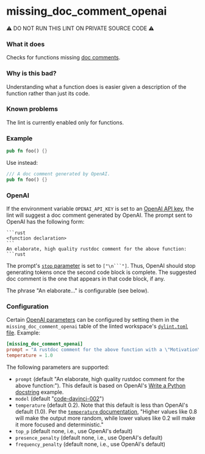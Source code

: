 # missing_doc_comment_openai

⚠️ DO NOT RUN THIS LINT ON PRIVATE SOURCE CODE ⚠️

### What it does

Checks for functions missing [doc comments].

### Why is this bad?

Understanding what a function does is easier given a description of the function rather than
just its code.

### Known problems

The lint is currently enabled only for functions.

### Example

```rust
pub fn foo() {}
```

Use instead:

```rust
/// A doc comment generated by OpenAI.
pub fn foo() {}
```

### OpenAI

If the environment variable `OPENAI_API_KEY` is set to an [OpenAI API key], the lint will
suggest a doc comment generated by OpenAI. The prompt sent to OpenAI has the following form:

````ignore
```rust
<function declaration>
```
An elaborate, high quality rustdoc comment for the above function:
```rust
````

The prompt's [`stop` parameter] is set to `["\n```"]`. Thus, OpenAI should stop generating tokens once the second code block is complete. The suggested doc comment is the one that appears in that code block, if any.

The phrase "An elaborate..." is configurable (see below).

### Configuration

Certain [OpenAI parameters] can be configured by setting them in the
`missing_doc_comment_openai` table of the linted workspace's [`dylint.toml` file]. Example:

```toml
[missing_doc_comment_openai]
prompt = "A rustdoc comment for the above function with a \"Motivation\" section:"
temperature = 1.0
```

The following parameters are supported:

- `prompt` (default "An elaborate, high quality rustdoc comment for the above function:").
  This default is based on OpenAI's [Write a Python docstring] example.
- `model` (default "[code-davinci-002]")
- `temperature` (default 0.2). Note that this default is less than OpenAI's default (1.0).
  Per the [`temperature` documentation], "Higher values like 0.8 will make the output more
  random, while lower values like 0.2 will make it more focused and deterministic."
- `top_p` (default none, i.e., use OpenAI's default)
- `presence_penalty` (default none, i.e., use OpenAI's default)
- `frequency_penalty` (default none, i.e., use OpenAI's default)

[`dylint.toml` file]: https://github.com/trailofbits/dylint#configurable-libraries
[`stop` parameter]: https://platform.openai.com/docs/api-reference/completions/create#completions/create-stop
[`temperature` documentation]: https://platform.openai.com/docs/api-reference/completions/create#completions/create-temperature
[code-davinci-002]: https://platform.openai.com/docs/models/codex
[doc comments]: https://doc.rust-lang.org/rust-by-example/meta/doc.html#doc-comments
[openai api key]: https://help.openai.com/en/articles/4936850-where-do-i-find-my-secret-api-key
[openai parameters]: https://platform.openai.com/docs/api-reference/completions/create
[write a python docstring]: https://platform.openai.com/examples/default-python-docstring
